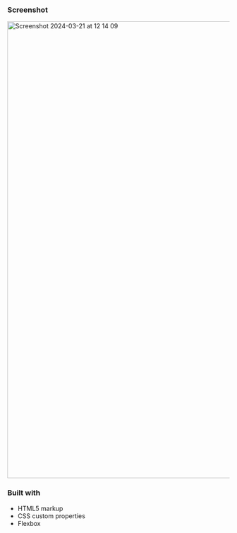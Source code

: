 

### Screenshot

<img width="1034" alt="Screenshot 2024-03-21 at 12 14 09" src="https://github.com/maigir/QR-code-practice/assets/5366453/34cf5ad4-463b-4f6b-b805-ace25af8b938">


### Built with

- HTML5 markup
- CSS custom properties
- Flexbox

